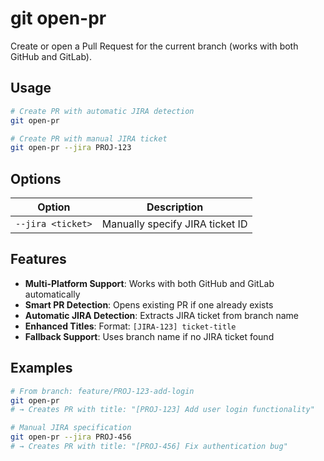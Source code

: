 # git open-pr

Create or open a Pull Request for the current branch (works with both GitHub and GitLab).

## Usage

```bash
# Create PR with automatic JIRA detection
git open-pr

# Create PR with manual JIRA ticket
git open-pr --jira PROJ-123
```

## Options

| Option            | Description                     |
| ----------------- | ------------------------------- |
| `--jira <ticket>` | Manually specify JIRA ticket ID |

## Features

- **Multi-Platform Support**: Works with both GitHub and GitLab automatically
- **Smart PR Detection**: Opens existing PR if one already exists
- **Automatic JIRA Detection**: Extracts JIRA ticket from branch name
- **Enhanced Titles**: Format: `[JIRA-123] ticket-title`
- **Fallback Support**: Uses branch name if no JIRA ticket found

## Examples

```bash
# From branch: feature/PROJ-123-add-login
git open-pr
# → Creates PR with title: "[PROJ-123] Add user login functionality"

# Manual JIRA specification
git open-pr --jira PROJ-456
# → Creates PR with title: "[PROJ-456] Fix authentication bug"
```
